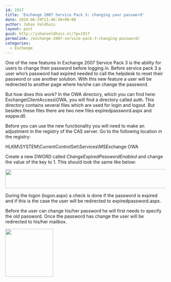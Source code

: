 ```yaml
---
id: 1917
title: 'Exchange 2007 Service Pack 3: changing your password'
date: 2010-06-29T21:46:58+00:00
author: Johan Veldhuis
layout: post
guid: http://johanveldhuis.nl/?p=1917
permalink: /exchange-2007-service-pack-3-changing-password/
categories:
  - Exchange
---
```

One of the new features in Exchange 2007 Service Pack 3 is the ability for users to change their password before logging in. Before service pack 3 a user who&#8217;s password had expired needed to call the helpdesk to reset their password or use another solution. With this new feature a user will be redirected to another page where he/she can change the password.

But how does this work? In the OWA directory, which you can find here: Exchange\ClientAccess\OWA, you will find a directory called auth. This directory contains several files which are used for login and logout. But besides these files there are two new files expiredpassword.aspx and exppw.dll.

Before you can use the new functionality you will need to make an adjustment in the registry of the CAS server. Go to the following location in the registry:

HLKM\SYSTEM\CurrentControlSet\Services\MSExchange OWA

Create a new DWORD called _ChangeExpiredPasswordEnabled_ and change the value of the key to 1. This should look the same like below:

[<img title="OWA password change feature registry key" src="https://i1.wp.com/johanveldhuis.nl/wp-content/uploads/2010/06/reg.jpg?resize=530%2C60" alt="" width="530" height="60" data-recalc-dims="1" />](https://i1.wp.com/johanveldhuis.nl/wp-content/uploads/2010/06/reg.jpg)

During the logon (logon.aspx) a check is done if the password is expired and if this is the case the user will be redirected to expiredpassword.aspx.

Before the user can change his/her password he will first needs to specify the old password. Once the password has change the user will be redirected to his/her mailbox.

[<img title="OWA password change page" src="https://i1.wp.com/johanveldhuis.nl/wp-content/uploads/2010/06/owa-150x150.jpg?resize=150%2C150" alt="" width="150" height="150" data-recalc-dims="1" />](https://i2.wp.com/johanveldhuis.nl/wp-content/uploads/2010/06/owa.jpg)